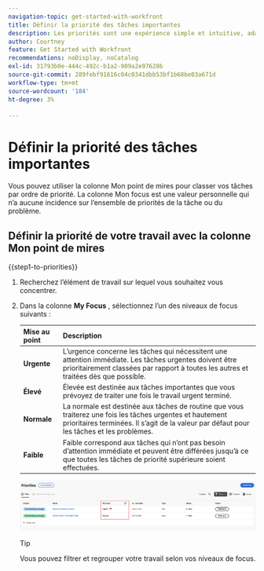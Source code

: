 ```yaml
---
navigation-topic: get-started-with-workfront
title: Définir la priorité des tâches importantes
description: Les priorités sont une expérience simple et intuitive, adaptée aux propriétaires de tâches.
author: Courtney
feature: Get Started with Workfront
recommendations: noDisplay, noCatalog
exl-id: 31793b0e-444c-492c-b1a2-909a2e97628b
source-git-commit: 289febf91616c04c0341dbb53bf1b68be03a671d
workflow-type: tm+mt
source-wordcount: '184'
ht-degree: 3%

---
```


# Définir la priorité des tâches importantes

Vous pouvez utiliser la colonne Mon point de mires pour classer vos tâches par ordre de priorité. La colonne Mon focus est une valeur personnelle qui n’a aucune incidence sur l’ensemble de priorités de la tâche ou du problème.

## Définir la priorité de votre travail avec la colonne Mon point de mires

{{step1-to-priorities}}

1. Recherchez l’élément de travail sur lequel vous souhaitez vous concentrer.
1. Dans la colonne **My Focus** , sélectionnez l’un des niveaux de focus suivants :

   | Mise au point | Description |
   |-----------|-------------|
   | **Urgente** | L’urgence concerne les tâches qui nécessitent une attention immédiate. Les tâches urgentes doivent être prioritairement classées par rapport à toutes les autres et traitées dès que possible. |
   | **Élevé** | Élevée est destinée aux tâches importantes que vous prévoyez de traiter une fois le travail urgent terminé. |
   | **Normale** | La normale est destinée aux tâches de routine que vous traiterez une fois les tâches urgentes et hautement prioritaires terminées. Il s’agit de la valeur par défaut pour les tâches et les problèmes. |
   | **Faible** | Faible correspond aux tâches qui n’ont pas besoin d’attention immédiate et peuvent être différées jusqu’à ce que toutes les tâches de priorité supérieure soient effectuées. |

   ![](assets/my-focus.png)
   <!--new screen for prod ![](assets/my-focus-new.png)-->

   >[!TIP]
   >
   >Vous pouvez filtrer et regrouper votre travail selon vos niveaux de focus.
